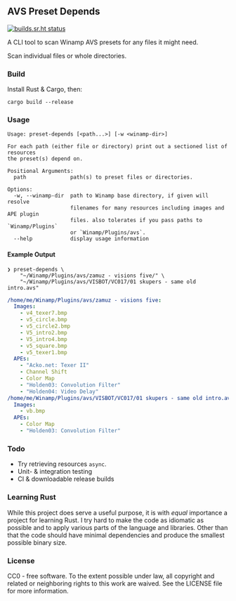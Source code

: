 ## AVS Preset Depends

[![builds.sr.ht status](https://builds.sr.ht/~grandchild.svg?search=avs-preset-depends)](https://builds.sr.ht/~grandchild?search=avs-preset-depends)

A CLI tool to scan Winamp AVS presets for any files it might need.

Scan individual files or whole directories.


### Build

Install Rust & Cargo, then:

```shell
cargo build --release
```


### Usage

```
Usage: preset-depends [<path...>] [-w <winamp-dir>]

For each path (either file or directory) print out a sectioned list of resources
the preset(s) depend on.

Positional Arguments:
  path              path(s) to preset files or directories.

Options:
  -w, --winamp-dir  path to Winamp base directory, if given will resolve
                    filenames for many resources including images and APE plugin
                    files. also tolerates if you pass paths to `Winamp/Plugins`
                    or `Winamp/Plugins/avs`.
  --help            display usage information
```


#### Example Output

```shell
❯ preset-depends \
    "~/Winamp/Plugins/avs/zamuz - visions five/" \
    "~/Winamp/Plugins/avs/VISBOT/VC017/01 skupers - same old intro.avs"
```
```yaml
/home/me/Winamp/Plugins/avs/zamuz - visions five:
  Images:
    - v4_texer7.bmp
    - v5_circle.bmp
    - v5_circle2.bmp
    - V5_intro2.bmp
    - V5_intro4.bmp
    - v5_square.bmp
    - v5_texer1.bmp
  APEs:
    - "Acko.net: Texer II"
    - Channel Shift
    - Color Map
    - "Holden03: Convolution Filter"
    - "Holden04: Video Delay"
/home/me/Winamp/Plugins/avs/VISBOT/VC017/01 skupers - same old intro.avs:
  Images:
    - vb.bmp
  APEs:
    - Color Map
    - "Holden03: Convolution Filter"
```


### Todo

- Try retrieving resources `async`.
- Unit- & integration testing
- CI & downloadable release builds


### Learning Rust

While this project does serve a useful purpose, it is with _equal_ importance a project
for learning Rust. I try hard to make the code as idiomatic as possible and to apply
various parts of the language and libraries. Other than that the code should have
minimal dependencies and produce the smallest possible binary size.


### License

CC0 - free software.
To the extent possible under law, all copyright and related or neighboring
rights to this work are waived. See the LICENSE file for more information.
